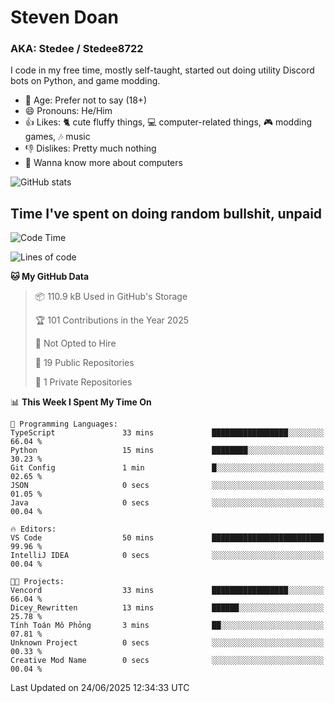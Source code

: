 # Steven Doan
### AKA: Stedee / Stedee8722
I code in my free time, mostly self-taught, started out doing utility Discord bots on Python, and game modding.

- 🤔 Age: Prefer not to say (18+)
- 😄 Pronouns: He/Him
- 👍 Likes: 🐈 cute fluffy things, 💻 computer-related things, 🎮 modding games, 🎶 music
- 👎 Dislikes: Pretty much nothing
- 🥹 Wanna know more about computers

![GitHub stats](https://github-readme-stats-iota-mocha-40.vercel.app/api?username=Stedee8722&show=prs_merged,prs_merged_percentage&show_icons=true&theme=transparent)

## Time I've spent on doing random bullshit, unpaid
<!--START_SECTION:Time I've spent on doing random bullshit, unpaid-->
![Code Time](http://img.shields.io/badge/Code%20Time-279%20hrs%2038%20mins-blue)

![Lines of code](https://img.shields.io/badge/From%20Hello%20World%20I%27ve%20Written-83.0%20thousand%20lines%20of%20code-blue)

**🐱 My GitHub Data** 

> 📦 110.9 kB Used in GitHub's Storage 
 > 
> 🏆 101 Contributions in the Year 2025
 > 
> 🚫 Not Opted to Hire
 > 
> 📜 19 Public Repositories 
 > 
> 🔑 1 Private Repositories 
 > 
📊 **This Week I Spent My Time On** 

```text
💬 Programming Languages: 
TypeScript               33 mins             █████████████████░░░░░░░░   66.04 % 
Python                   15 mins             ████████░░░░░░░░░░░░░░░░░   30.23 % 
Git Config               1 min               █░░░░░░░░░░░░░░░░░░░░░░░░   02.65 % 
JSON                     0 secs              ░░░░░░░░░░░░░░░░░░░░░░░░░   01.05 % 
Java                     0 secs              ░░░░░░░░░░░░░░░░░░░░░░░░░   00.04 % 

🔥 Editors: 
VS Code                  50 mins             █████████████████████████   99.96 % 
IntelliJ IDEA            0 secs              ░░░░░░░░░░░░░░░░░░░░░░░░░   00.04 % 

🐱‍💻 Projects: 
Vencord                  33 mins             █████████████████░░░░░░░░   66.04 % 
Dicey_Rewritten          13 mins             ██████░░░░░░░░░░░░░░░░░░░   25.78 % 
Tính Toán Mô Phỏng       3 mins              ██░░░░░░░░░░░░░░░░░░░░░░░   07.81 % 
Unknown Project          0 secs              ░░░░░░░░░░░░░░░░░░░░░░░░░   00.33 % 
Creative Mod Name        0 secs              ░░░░░░░░░░░░░░░░░░░░░░░░░   00.04 % 
```


 Last Updated on 24/06/2025 12:34:33 UTC
<!--END_SECTION:Time I've spent on doing random bullshit, unpaid-->
